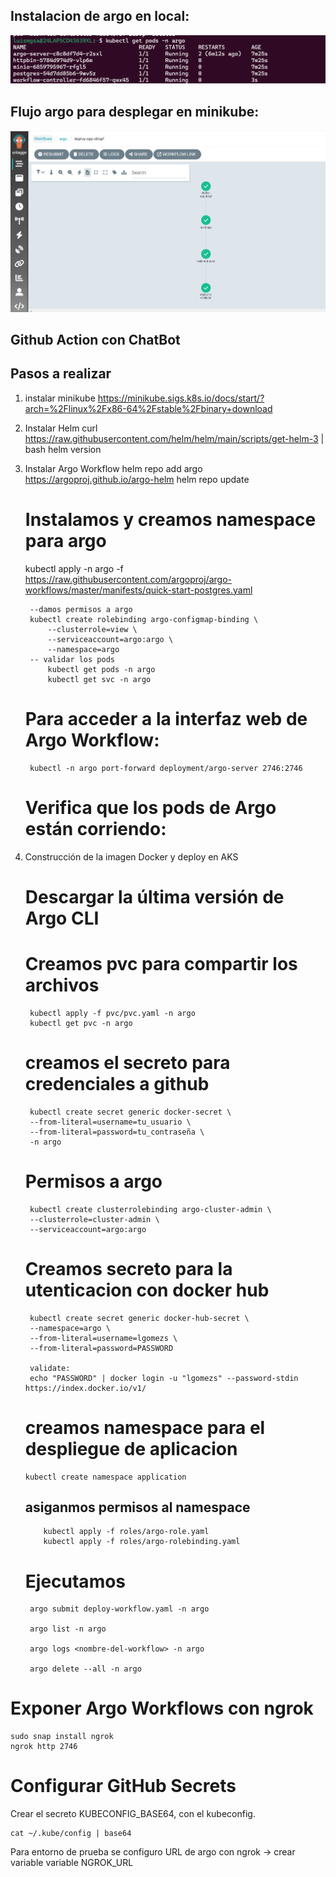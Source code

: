 
## Instalacion de argo en local:

 ![Screenshot argo ](images/argo-pods.png?raw=true "POST")

## Flujo argo para desplegar en minikube:

 ![Screenshot argo ](images/argo-workflow.png?raw=true "POST")

## Github Action con ChatBot 

 


## Pasos a realizar

1. instalar minikube
    https://minikube.sigs.k8s.io/docs/start/?arch=%2Flinux%2Fx86-64%2Fstable%2Fbinary+download
 
2. Instalar Helm
    curl https://raw.githubusercontent.com/helm/helm/main/scripts/get-helm-3 | bash
    helm version

3. Instalar Argo Workflow
    helm repo add argo https://argoproj.github.io/argo-helm
    helm repo update
    # Instalamos y creamos namespace para argo
    kubectl apply -n argo -f https://raw.githubusercontent.com/argoproj/argo-workflows/master/manifests/quick-start-postgres.yaml

        --damos permisos a argo
        kubectl create rolebinding argo-configmap-binding \
            --clusterrole=view \
            --serviceaccount=argo:argo \
            --namespace=argo
        -- validar los pods 
            kubectl get pods -n argo  
            kubectl get svc -n argo

    # Para acceder a la interfaz web de Argo Workflow:
        kubectl -n argo port-forward deployment/argo-server 2746:2746

    # Verifica que los pods de Argo están corriendo:


4. Construcción de la imagen Docker y deploy en AKS
    
   # Descargar la última versión de Argo CLI
        
   # Creamos pvc para compartir los archivos

        kubectl apply -f pvc/pvc.yaml -n argo
        kubectl get pvc -n argo

   # creamos el secreto para credenciales a github
   
        kubectl create secret generic docker-secret \
        --from-literal=username=tu_usuario \
        --from-literal=password=tu_contraseña \
        -n argo

   # Permisos a argo

        kubectl create clusterrolebinding argo-cluster-admin \
        --clusterrole=cluster-admin \
        --serviceaccount=argo:argo
  
   # Creamos secreto para la utenticacion con docker hub
  
        kubectl create secret generic docker-hub-secret \
        --namespace=argo \
        --from-literal=username=lgomezs \
        --from-literal=password=PASSWORD

        validate:
        echo "PASSWORD" | docker login -u "lgomezs" --password-stdin https://index.docker.io/v1/

    # creamos namespace para el despliegue de aplicacion
       kubectl create namespace application

      ## asiganmos permisos al namespace 

           kubectl apply -f roles/argo-role.yaml
           kubectl apply -f roles/argo-rolebinding.yaml

   # Ejecutamos 

        argo submit deploy-workflow.yaml -n argo

        argo list -n argo

        argo logs <nombre-del-workflow> -n argo

        argo delete --all -n argo

        
  
 # Exponer Argo Workflows con ngrok

    sudo snap install ngrok
    ngrok http 2746

 # Configurar GitHub Secrets

   Crear el secreto KUBECONFIG_BASE64, con el kubeconfig.

    cat ~/.kube/config | base64 
     
  Para entorno de prueba se configuro URL de argo con ngrok -> crear variable variable NGROK_URL